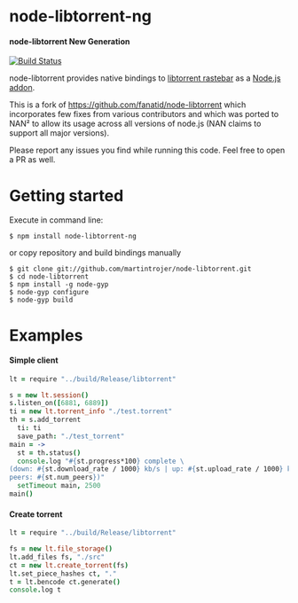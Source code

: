# node-libtorrent-ng

#### node-libtorrent New Generation

[![Build Status](https://travis-ci.org/lyssdod/node-libtorrent.svg?branch=master)](https://travis-ci.org/lyssdod/node-libtorrent)

node-libtorrent provides native bindings to [libtorrent rastebar](http://www.rasterbar.com/products/libtorrent/) as a [Node.js addon](http://nodejs.org/docs/latest/api/addons.html).

This is a fork of https://github.com/fanatid/node-libtorrent which incorporates few fixes from various
contributors and which was ported to NAN² to allow its usage across all versions of node.js
(NAN claims to support all major versions).

Please report any issues you find while running this code. Feel free to open a PR as well.

# Getting started
Execute in command line:
```
$ npm install node-libtorrent-ng
```
or copy repository and build bindings manually
```
$ git clone git://github.com/martintrojer/node-libtorrent.git
$ cd node-libtorrent
$ npm install -g node-gyp
$ node-gyp configure
$ node-gyp build
```

# Examples
#### Simple client
```coffeescript
lt = require "../build/Release/libtorrent"

s = new lt.session()
s.listen_on([6881, 6889])
ti = new lt.torrent_info "./test.torrent"
th = s.add_torrent
  ti: ti
  save_path: "./test_torrent"
main = ->
  st = th.status()
  console.log "#{st.progress*100} complete \
(down: #{st.download_rate / 1000} kb/s | up: #{st.upload_rate / 1000} kB/s | \
peers: #{st.num_peers})"
  setTimeout main, 2500
main()
```

#### Create torrent
```coffeescript
lt = require "../build/Release/libtorrent"

fs = new lt.file_storage()
lt.add_files fs, "./src"
ct = new lt.create_torrent(fs)
lt.set_piece_hashes ct, "."
t = lt.bencode ct.generate()
console.log t
```
